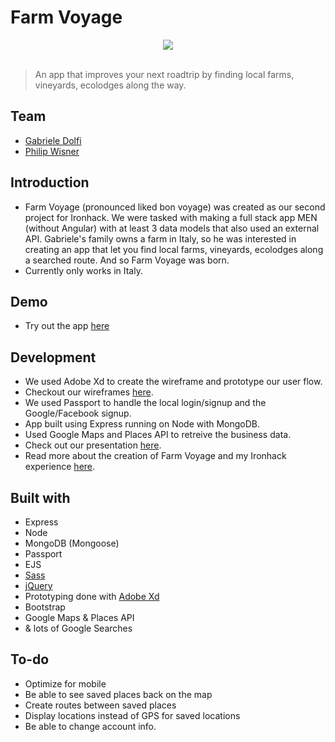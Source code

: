 # Farm Voyage

<div style="text-align:center"><img src ="http://philipwisner.com/images/farm%20voyage-line.svg" /></div>

<br/>

>An app that improves your next roadtrip by finding local farms, vineyards, ecolodges along the way.

## Team
* [Gabriele Dolfi](https://github.com/Digitalele)
* [Philip Wisner](https://github.com/philipwisner)

## Introduction
* Farm Voyage (pronounced liked bon voyage) was created as our second project for Ironhack. We were tasked with making a full stack app MEN (without Angular) with at least 3 data models that also used an external API. Gabriele's family owns a farm in Italy, so he was interested in creating an app that let you find local farms, vineyards, ecolodges along a searched route. And so Farm Voyage was born.
* Currently only works in Italy.

## Demo
* Try out the app [here](https://farm-voyage.herokuapp.com/)

## Development
* We used Adobe Xd to create the wireframe and prototype our user flow.
* Checkout our wireframes [here](https://www.figma.com/proto/cXt9FG20cHbW3SKDexMcG9Eg/Farm-Voyage?scaling=contain&node-id=1%3A2&redirected=1).
* We used Passport to handle the local login/signup and the Google/Facebook signup.
* App built using Express running on Node with MongoDB. 
* Used Google Maps and Places API to retreive the business data.
* Check out our presentation [here](http://slides.com/philipwisner/farm-voyage/fullscreen).
* Read more about the creation of Farm Voyage and my Ironhack experience [here](http://philipwisner.com/pages/blogs/ironhack.html).


## Built with
* Express
* Node
* MongoDB (Mongoose)
* Passport
* EJS
* [Sass](http://sass-lang.com/)
* [jQuery](https://jquery.com/)
* Prototyping done with [Adobe Xd](https://www.adobe.com/products/experience-design.html)
* Bootstrap
* Google Maps & Places API
* & lots of Google Searches


## To-do
* Optimize for mobile
* Be able to see saved places back on the map
* Create routes between saved places
* Display locations instead of GPS for saved locations
* Be able to change account info.
